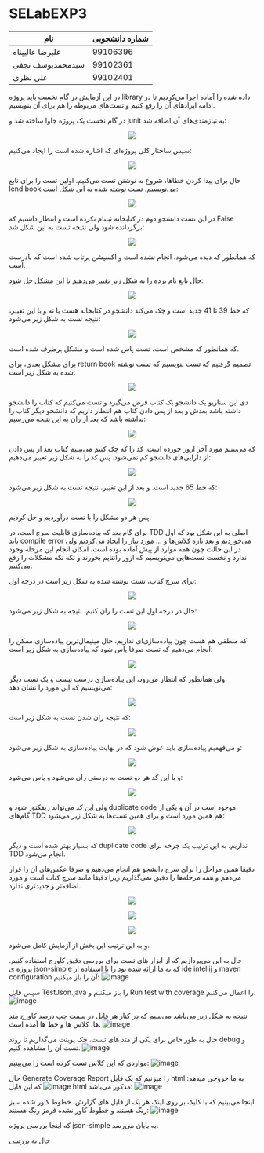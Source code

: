 # SELabEXP3
| نام          | شماره دانشجویی|
| ------------- | ------------- |
| علیرضا عالیپناه                  | 99106396      |
| سیدمحمدیوسف نجفی      | 99102361      |
| علی نظری                        | 99102401      |

در این آزمایش در گام نخست باید پروژه 
library
داده شده را آماده اجرا می‌کردیم تا در ادامه ایرادهای آن را رفع کنیم و تست‌های مربوطه را هم برای آن بنویسیم.

در گام نخست یک پروژه جاوا ساخته شد و 
junit
به نیازمندی‌های آن اضافه شد:

<p align="center">
  <img src="./images/maven.png" />
</p>

سپس ساختار کلی پروژه‌ای که اشاره شده است را ایجاد می‌کنیم:

<p align="center">
  <img src="./images/structure.png" />
</p>

حال برای پیدا کردن خطاها، شروع به نوشتن تست می‌کنیم. اولین تست را برای تابع
lend book 
می‌نویسیم. تست نوشته شده به این شکل است:

<p align="center">
  <img src="./images/test1.png" />
</p>

در این تست دانشجو دوم در کتابخانه ثبتنام نکرده است و انتظار داشتیم که 
False
برگردانده شود ولی نتیجه تست به این شکل شد:

<p align="center">
  <img src="./images/result1.png" />
</p>

که همانطور که دیده می‌شود، انجام نشده است و اکسپشن پرتاب شده است که نادرست است.

حال تابع نام برده را به شکل زیر تغییر می‌دهیم تا این مشکل حل شود:

<p align="center">
  <img src="./images/code1.png" />
</p>

که خط 39 تا 41 جدید است و چک می‌کند دانشجو در کتابخانه هست یا نه و با این تغییر، نتیجه تست به شکل زیر می‌شود:

<p align="center">
  <img src="./images/result2.png" />
</p>

که همانطور که مشخص است، تست پاس شده است و مشکل برطرف شده است.

برای مشکل بعدی، برای 
return book 
تصمیم گرفتیم که تست بنویسیم که تست نوشته شده به شکل زیر است:

<p align="center">
  <img src="./images/test2.png" />
</p>

دی این سناریو یک دانشجو یک کتاب قرض می‌گیرد و تست می‌کنیم که کتاب را دانشجو داشته باشد بعدش و بعد از پس دادن کتاب هم انتظار داریم که دانشجو دیگر کتاب را نداشته باشد که بعد از ران به این نتیجه می‌رسیم:

<p align="center">
  <img src="./images/result3.png" />
</p>

که می‌بینیم مورد آخر ارور خورده است. کد را که چک کنیم می‌بینیم کتاب بعد از پس دادن از دارایی‌های دانشجو کم نمی‌شود. پس کد را به شکل زیر تغییر می‌دهیم:

<p align="center">
  <img src="./images/code2.png" />
</p>

که خط 65 جدید است. و بعد از این تغییر، نتیجه تست به شکل زیر می‌شود:

<p align="center">
  <img src="./images/result4.png" />
</p>

پس هر دو مشکل را با تست درآوردیم و حل کردیم.

برای گام بعد که پیاده‌سازی قابلیت سرچ است، در 
TDD
اصلی به این شکل بود که اول باید
compile error 
می‌خوردیم و بعد تازه کلاس‌ها و ... مورد نیاز را ایجاد می‌کردیم ولی در این حالت چون همه موارد از پیش آماده بوده است، امکان انجام این مرحله وجود ندارد و نخست تست‌هایی می‌نویسیم که ارور رانتایم بخورند و تکه تکه مشکلات را رفع می‌کنیم. 

برای سرچ کتاب، تست نوشته شده به شکل زیر است در درجه اول:

<p align="center">
  <img src="./images/test3.png" />
</p>

حال در درجه اول این تست را ران کنیم، نتیجه به شکل زیر می‌شود:

<p align="center">
  <img src="./images/result5.png" />
</p>

که منطقی هم هست چون پیاده‌سازی‌ای نداریم. حال مینیمال‌ترین پیاده‌سازی ممکن را انجام می‌دهیم که تست صرفا پاس شود که پیاده‌سازی به شکل زیر است:

<p align="center">
  <img src="./images/code3.png" />
</p>

ولی همانطور که انتظار می‌رود، این پیاده‌سازی درست نیست و یک تست دیگر می‌نویسیم که این مورد را نشان دهد:

<p align="center">
  <img src="./images/test4.png" />
</p>

که نتیجه ران شدن تست به شکل زیر است:

<p align="center">
  <img src="./images/result6.png" />
</p>

و می‌فهمیم پیاده‌سازی باید عوض شود که در نهایت پیاده‌سازی به شکل زیر می‌شود:

<p align="center">
  <img src="./images/code4.png" />
</p>

و با این کد هر دو تست به درستی ران می‌شود و پاس می‌شود:

<p align="center">
  <img src="./images/result7.png" />
</p>

ولی این کد می‌تواند ریفکتور شود و 
duplicate code
موجود است در آن و یکی از گام‌های 
TDD
هم همین مورد است و برای همین تست‌ها به شکل زیر می‌شود:

<p align="center">
  <img src="./images/test5.png" />
</p>

که بسیار بهتر شده است و دیگر
duplicate code
نداریم. به این ترتیب یک چرخه برای TDD انجام می‌شود.

دقیقا همین مراحل را برای سرچ دانشجو هم انجام می‌دهیم و صرفا عکس‌های آن را قرار می‌دهم و همه مرحله‌ها را دقیق نمی‌گذاریم زیرا دقیقا مانند سرچ کتاب است و مورد اضافه‌تر و جدیدتری ندارد.

<p align="center">
  <img src="./images/code5.png" />
</p>

<p align="center">
  <img src="./images/test6.png" />
</p>

 

<p align="center">
  <img src="./images/result8.png" />
</p>

و به این ترتیب این بخش از آزمایش کامل می‌شود.


حال به این می‌پردازیم که از ابزار های تست برای بررسی دقیق کاورج استفاده کنیم. پروژه ی json-simple که به ما ارائه شده بود را با استفاده از ide intellij و  maven configuration آن را باز میکنیم:
![image](https://github.com/user-attachments/assets/2da1dce0-5b7a-4db2-9b40-0192d2a64644)

سپس فایل TestJson.java را باز میکنیم و Run test with coverage را اعمال می‌کنیم.
![image](https://github.com/user-attachments/assets/16f05dd3-8d4d-49bc-9be4-004f32a52c9f)

نتیجه به شکل زیر می‌باشد می‌بینیم که در کنار هر فایل در سمت چپ درصد کاورج متد ها، کلاس ها و خط ها آمده است.
![image](https://github.com/user-attachments/assets/19efe06f-2367-4cbd-89ea-c623b9186898)

حال به طور خاص برای یکی از متد های تست، چک پوینت می‌گذاریم تا روند debug و تست آن را مشاهده کنیم.
![image](https://github.com/user-attachments/assets/8bf3933c-0b89-495d-b4a8-bb08b93daba3)

مواردی که این کلاس تست کرده است را می‌بینیم:
![image](https://github.com/user-attachments/assets/a4234217-0e96-4d09-bf66-8e94e1aed237)

حال Generate Coverage Report را میزنیم که یک فایل html به ما خروجی میدهد:
![image](https://github.com/user-attachments/assets/5c56209a-82fd-47ac-947c-69e10bd4c00f)
که این فایل html مذکور می‌باشد:
![image](https://github.com/user-attachments/assets/bf82f1ff-244b-4694-a878-0dba32b5747d)

اینجا می‌بینیم که با کلیک بر روی لینک هر یک از فایل های گزارش، خطوط کاور شده سبز رنگ هستند و خطوط کاور نشده قرمز رنگ هستند:
![image](https://github.com/user-attachments/assets/2a4b8fc6-4388-4491-87ae-6350ec1555e1)

که اینجا بررسی پروژه json-simple به پایان می‌رسد.

حال به بررسی 



